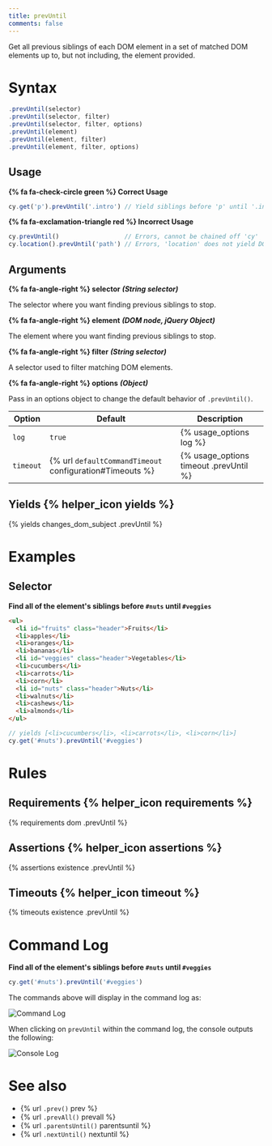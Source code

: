 ```yaml
---
title: prevUntil
comments: false
---
```


Get all previous siblings of each DOM element in a set of matched DOM elements up to, but not including, the element provided.

# Syntax

```javascript
.prevUntil(selector)
.prevUntil(selector, filter)
.prevUntil(selector, filter, options)
.prevUntil(element)
.prevUntil(element, filter)
.prevUntil(element, filter, options)
```

## Usage

**{% fa fa-check-circle green %} Correct Usage**

```javascript
cy.get('p').prevUntil('.intro') // Yield siblings before 'p' until '.intro'
```

**{% fa fa-exclamation-triangle red %} Incorrect Usage**

```javascript
cy.prevUntil()                  // Errors, cannot be chained off 'cy'
cy.location().prevUntil('path') // Errors, 'location' does not yield DOM element
```

## Arguments

**{% fa fa-angle-right %} selector**  ***(String selector)***

The selector where you want finding previous siblings to stop.

**{% fa fa-angle-right %} element**  ***(DOM node, jQuery Object)***

The element where you want finding previous siblings to stop.

**{% fa fa-angle-right %} filter**  ***(String selector)***

A selector used to filter matching DOM elements.

**{% fa fa-angle-right %} options**  ***(Object)***

Pass in an options object to change the default behavior of `.prevUntil()`.

Option | Default | Description
--- | --- | ---
`log` | `true` | {% usage_options log %}
`timeout` | {% url `defaultCommandTimeout` configuration#Timeouts %} | {% usage_options timeout .prevUntil %}

## Yields {% helper_icon yields %}

{% yields changes_dom_subject .prevUntil %}

# Examples

## Selector

**Find all of the element's siblings before `#nuts` until `#veggies`**

```html
<ul>
  <li id="fruits" class="header">Fruits</li>
  <li>apples</li>
  <li>oranges</li>
  <li>bananas</li>
  <li id="veggies" class="header">Vegetables</li>
  <li>cucumbers</li>
  <li>carrots</li>
  <li>corn</li>
  <li id="nuts" class="header">Nuts</li>
  <li>walnuts</li>
  <li>cashews</li>
  <li>almonds</li>
</ul>
```

```javascript
// yields [<li>cucumbers</li>, <li>carrots</li>, <li>corn</li>]
cy.get('#nuts').prevUntil('#veggies')
```

# Rules

## Requirements {% helper_icon requirements %}

{% requirements dom .prevUntil %}

## Assertions {% helper_icon assertions %}

{% assertions existence .prevUntil %}

## Timeouts {% helper_icon timeout %}

{% timeouts existence .prevUntil %}

# Command Log

**Find all of the element's siblings before `#nuts` until `#veggies`**

```javascript
cy.get('#nuts').prevUntil('#veggies')
```

The commands above will display in the command log as:

![Command Log](/img/api/prevuntil/prev-until-finding-elements-in-command-log.png)

When clicking on `prevUntil` within the command log, the console outputs the following:

![Console Log](/img/api/prevuntil/console-log-previous-elements-until-defined-el.png)

# See also

- {% url `.prev()` prev %}
- {% url `.prevAll()` prevall %}
- {% url `.parentsUntil()` parentsuntil %}
- {% url `.nextUntil()` nextuntil %}
